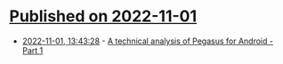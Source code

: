 # [Published on 2022-11-01](index.md)

* [2022-11-01, 13:43:28](https://lobste.rs/s/ct0rih/technical_analysis_pegasus_for_android) - [A technical analysis of Pegasus for Android - Part 1](https://cybergeeks.tech/a-technical-analysis-of-pegasus-for-android-part-1/)
